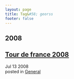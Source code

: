 ```yaml
---
layout: page
title: Tag&#58; georss
footer: false
---
```


<div id="blog-archives" class="category">
<h2>2008</h2>

<article>
<h1><a href="/2008/07/13/tour-de-france-2008/index.html">Tour de france 2008</a></h1>
<time datetime="2008-07-13T00:00:00-06:00" pubdate><span class='month'>Jul</span> <span class='day'>13</span> <span class='year'>2008</span></time>
<footer>
<span class="categories">posted in 
<a href='/categories/general/'>General</a></span>
</footer>
</article>
</div>
